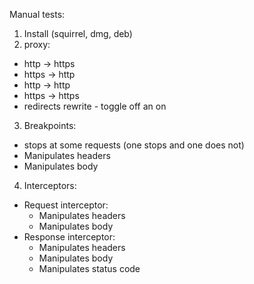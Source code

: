 Manual tests:

1. Install (squirrel, dmg, deb)
2. proxy: 
  * http -> https
  * https -> http
  * http -> http
  * https -> https
  * redirects rewrite - toggle off an on 
3. Breakpoints:
  * stops at some requests (one stops and one does not)
  * Manipulates headers
  * Manipulates body
4. Interceptors:
  * Request interceptor:
    * Manipulates headers
    * Manipulates body
  * Response interceptor:
    * Manipulates headers
    * Manipulates body
    * Manipulates status code
    